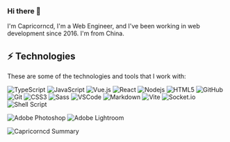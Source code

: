 ### Hi there 👋

I'm Capricorncd, I'm a Web Engineer, and I've been working in web development since 2016. I'm from China.

## ⚡ Technologies

These are some of the technologies and tools that I work with:

![TypeScript](https://img.shields.io/badge/-TypeScript-3178c6?style=flat-square&logo=typescript&logoColor=white)
![JavaScript](https://img.shields.io/badge/-JavaScript-f7df1e?style=flat-square&logo=javascript&logoColor=black)
![Vue.js](https://img.shields.io/badge/-Vue.js-41b883?style=flat-square&logo=vue.js&logoColor=white)
![React](https://img.shields.io/badge/-React-61dafb?style=flat-square&logo=React&logoColor=black)
![Nodejs](https://img.shields.io/badge/-Nodejs-339933?style=flat-square&logo=Node.js&logoColor=white)
![HTML5](https://img.shields.io/badge/-HTML5-E34F26?style=flat-square&logo=html5&logoColor=white)
![GitHub](https://img.shields.io/badge/-GitHub-181717?style=flat-square&logo=github)
![Git](https://img.shields.io/badge/-Git-black?style=flat-square&logo=git)
![CSS3](https://img.shields.io/badge/-CSS3-264de4?style=flat-square&logo=css3)
![Sass](https://img.shields.io/badge/-Scss-CC6699?style=flat-square&logo=sass&logoColor=white)
![VSCode](https://img.shields.io/badge/-VSCode-007ACC?style=flat-square&logo=visual-studio-code&logoColor=white)
![Markdown](https://img.shields.io/badge/Markdown-000000.svg?style=flat-square&logo=markdown&logoColor=white)
![Vite](https://img.shields.io/badge/-Vite-213547?style=flat-square&logo=vite)
![Socket.io](https://img.shields.io/badge/Socket.io-black?style=flat-square&logo=socket.io&badgeColor=010101)
![Shell Script](https://img.shields.io/badge/Shell_Script-121011.svg?style=flat-square&logo=gnu-bash&logoColor=white)


![Adobe Photoshop](https://img.shields.io/badge/Adobe%20Photoshop-001e36.svg?style=flat-square&logo=adobe%20photoshop&logoColor=31a8ff)
![Adobe Lightroom](https://img.shields.io/badge/Adobe%20Lightroom-001e36.svg?style=flat-square&logo=Adobe%20Lightroom&logoColor=31a8ff)

![Capricorncd Summary](https://github-profile-summary-cards.vercel.app/api/cards/profile-details?username=Capricorncd&theme=solarized_dark)
